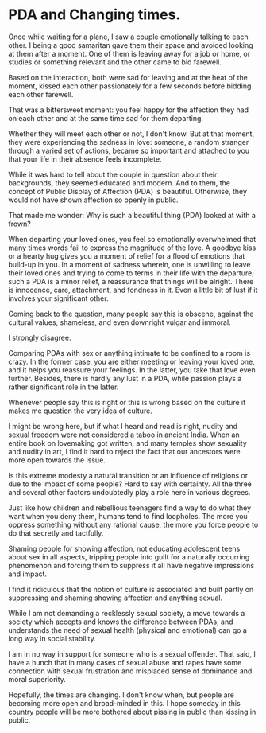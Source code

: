 PDA and Changing times.
=======================

Once while waiting for a plane, I saw a couple emotionally talking to
each other. I being a good samaritan gave them their space and avoided
looking at them after a moment. One of them is leaving away for a job or
home, or studies or something relevant and the other came to bid
farewell.

Based on the interaction, both were sad for leaving and at the heat of
the moment, kissed each other passionately for a few seconds before
bidding each other farewell.

That was a bittersweet moment: you feel happy for the affection they had
on each other and at the same time sad for them departing.

Whether they will meet each other or not, I don\'t know. But at that
moment, they were experiencing the sadness in love: someone, a random
stranger through a varied set of actions, became so important and
attached to you that your life in their absence feels incomplete.

While it was hard to tell about the couple in question about their
backgrounds, they seemed educated and modern. And to them, the concept
of Public Display of Affection (PDA) is beautiful. Otherwise, they would
not have shown affection so openly in public.

That made me wonder: Why is such a beautiful thing (PDA) looked at with
a frown?

When departing your loved ones, you feel so emotionally overwhelmed that
many times words fail to express the magnitude of the love. A goodbye
kiss or a hearty hug gives you a moment of relief for a flood of
emotions that build-up in you. In a moment of sadness wherein, one is
unwilling to leave their loved ones and trying to come to terms in their
life with the departure; such a PDA is a minor relief, a reassurance
that things will be alright. There is innocence, care, attachment, and
fondness in it. Even a little bit of lust if it involves your
significant other.

Coming back to the question, many people say this is obscene, against
the cultural values, shameless, and even downright vulgar and immoral.

I strongly disagree.

Comparing PDAs with sex or anything intimate to be confined to a room is
crazy. In the former case, you are either meeting or leaving your loved
one, and it helps you reassure your feelings. In the latter, you take
that love even further. Besides, there is hardly any lust in a PDA,
while passion plays a rather significant role in the latter.

Whenever people say this is right or this is wrong based on the culture
it makes me question the very idea of culture.

I might be wrong here, but if what I heard and read is right, nudity and
sexual freedom were not considered a taboo in ancient India. When an
entire book on lovemaking got written, and many temples show sexuality
and nudity in art, I find it hard to reject the fact that our ancestors
were more open towards the issue.

Is this extreme modesty a natural transition or an influence of
religions or due to the impact of some people? Hard to say with
certainty. All the three and several other factors undoubtedly play a
role here in various degrees.

Just like how children and rebellious teenagers find a way to do what
they want when you deny them, humans tend to find loopholes. The more
you oppress something without any rational cause, the more you force
people to do that secretly and tactfully.

Shaming people for showing affection, not educating adolescent teens
about sex in all aspects, tripping people into guilt for a naturally
occurring phenomenon and forcing them to suppress it all have negative
impressions and impact.

I find it ridiculous that the notion of culture is associated and built
partly on suppressing and shaming showing affection and anything sexual.

While I am not demanding a recklessly sexual society, a move towards a
society which accepts and knows the difference between PDAs, and
understands the need of sexual health (physical and emotional) can go a
long way in social stability.

I am in no way in support for someone who is a sexual offender. That
said, I have a hunch that in many cases of sexual abuse and rapes have
some connection with sexual frustration and misplaced sense of dominance
and moral superiority.

Hopefully, the times are changing. I don\'t know when, but people are
becoming more open and broad-minded in this. I hope someday in this
country people will be more bothered about pissing in public than
kissing in public.
